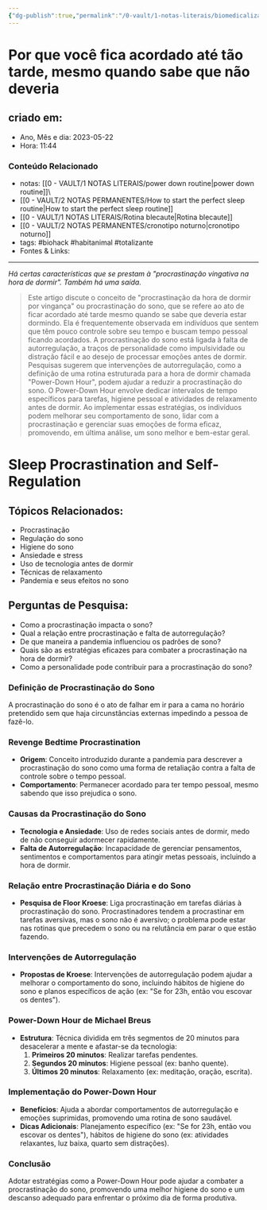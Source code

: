 ```yaml
---
{"dg-publish":true,"permalink":"/0-vault/1-notas-literais/biomedicalizacao/why-you-stay-up-so-late-wired/","tags":["biohack","habitanimal","totalizante"],"dgHomeLink":true,"dgShowLocalGraph":true,"dgShowFileTree":true,"dgEnableSearch":true}
---
```


# Por que você fica acordado até tão tarde, mesmo quando sabe que não deveria

## criado em: 
-  Ano, Mês e dia: 2023-05-22
- Hora: 11:44

### Conteúdo Relacionado
- notas: [[0 - VAULT/1 NOTAS LITERAIS/power down routine\|power down routine]]\
- [[0 - VAULT/2 NOTAS PERMANENTES/How to start the perfect sleep routine\|How to start the perfect sleep routine]]
- [[0 - VAULT/1 NOTAS LITERAIS/Rotina blecaute\|Rotina blecaute]]
- [[0 - VAULT/2 NOTAS PERMANENTES/cronotipo noturno\|cronotipo noturno]]
- tags: #biohack #habitanimal #totalizante 
- Fontes & Links: 
---

*Há certas características que se prestam à "procrastinação vingativa na hora de dormir". Também há uma saída.*

>Este artigo discute o conceito de "procrastinação da hora de dormir por vingança" ou procrastinação do sono, que se refere ao ato de ficar acordado até tarde mesmo quando se sabe que deveria estar dormindo. Ela é frequentemente observada em indivíduos que sentem que têm pouco controle sobre seu tempo e buscam tempo pessoal ficando acordados. A procrastinação do sono está ligada à falta de autorregulação, a traços de personalidade como impulsividade ou distração fácil e ao desejo de processar emoções antes de dormir. Pesquisas sugerem que intervenções de autorregulação, como a definição de uma rotina estruturada para a hora de dormir chamada "Power-Down Hour", podem ajudar a reduzir a procrastinação do sono. O Power-Down Hour envolve dedicar intervalos de tempo específicos para tarefas, higiene pessoal e atividades de relaxamento antes de dormir. Ao implementar essas estratégias, os indivíduos podem melhorar seu comportamento de sono, lidar com a procrastinação e gerenciar suas emoções de forma eficaz, promovendo, em última análise, um sono melhor e bem-estar geral.

# Sleep Procrastination and Self-Regulation

## Tópicos Relacionados:

- Procrastinação
- Regulação do sono
- Higiene do sono
- Ansiedade e stress
- Uso de tecnologia antes de dormir
- Técnicas de relaxamento
- Pandemia e seus efeitos no sono

## Perguntas de Pesquisa:

- Como a procrastinação impacta o sono?
- Qual a relação entre procrastinação e falta de autorregulação?
- De que maneira a pandemia influenciou os padrões de sono?
- Quais são as estratégias eficazes para combater a procrastinação na hora de dormir?
- Como a personalidade pode contribuir para a procrastinação do sono?

### **Definição de Procrastinação do Sono**

A procrastinação do sono é o ato de falhar em ir para a cama no horário pretendido sem que haja circunstâncias externas impedindo a pessoa de fazê-lo.

### **Revenge Bedtime Procrastination**

- **Origem**: Conceito introduzido durante a pandemia para descrever a procrastinação do sono como uma forma de retaliação contra a falta de controle sobre o tempo pessoal.
- **Comportamento**: Permanecer acordado para ter tempo pessoal, mesmo sabendo que isso prejudica o sono.

### **Causas da Procrastinação do Sono**

- **Tecnologia e Ansiedade**: Uso de redes sociais antes de dormir, medo de não conseguir adormecer rapidamente.
- **Falta de Autorregulação**: Incapacidade de gerenciar pensamentos, sentimentos e comportamentos para atingir metas pessoais, incluindo a hora de dormir.

### **Relação entre Procrastinação Diária e do Sono**

- **Pesquisa de Floor Kroese**: Liga procrastinação em tarefas diárias à procrastinação do sono. Procrastinadores tendem a procrastinar em tarefas aversivas, mas o sono não é aversivo; o problema pode estar nas rotinas que precedem o sono ou na relutância em parar o que estão fazendo.

### **Intervenções de Autorregulação**

- **Propostas de Kroese**: Intervenções de autorregulação podem ajudar a melhorar o comportamento do sono, incluindo hábitos de higiene do sono e planos específicos de ação (ex: "Se for 23h, então vou escovar os dentes").

### **Power-Down Hour de Michael Breus**

- **Estrutura**: Técnica dividida em três segmentos de 20 minutos para desacelerar a mente e afastar-se da tecnologia:
    1. **Primeiros 20 minutos**: Realizar tarefas pendentes.
    2. **Segundos 20 minutos**: Higiene pessoal (ex: banho quente).
    3. **Últimos 20 minutos**: Relaxamento (ex: meditação, oração, escrita).

### **Implementação do Power-Down Hour**

- **Benefícios**: Ajuda a abordar comportamentos de autorregulação e emoções suprimidas, promovendo uma rotina de sono saudável.
- **Dicas Adicionais**: Planejamento específico (ex: "Se for 23h, então vou escovar os dentes"), hábitos de higiene do sono (ex: atividades relaxantes, luz baixa, quarto sem distrações).

### **Conclusão**

Adotar estratégias como a Power-Down Hour pode ajudar a combater a procrastinação do sono, promovendo uma melhor higiene do sono e um descanso adequado para enfrentar o próximo dia de forma produtiva.